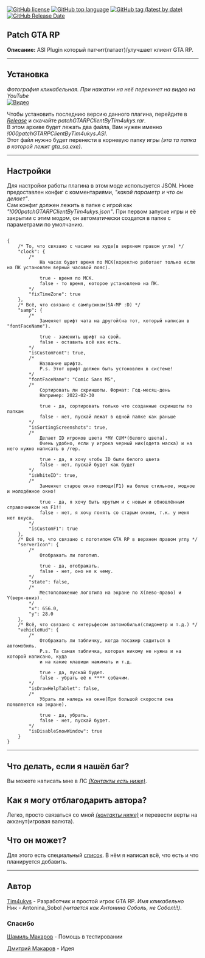 [![GitHub license](https://img.shields.io/github/license/Tim4ukys/patchGTARPClient)](https://github.com/Tim4ukys/patchGTARPClient/blob/main/LICENSE)
[![GitHub top language](https://img.shields.io/github/languages/top/Tim4ukys/patchGTARPClient)](https://github.com/Tim4ukys/patchGTARPClient/search?l=c%2B%2B)
[![GitHub tag (latest by date)](https://img.shields.io/github/v/tag/Tim4ukys/patchGTARPClient?label=version)](https://github.com/Tim4ukys/patchGTARPClient/releases/latest)
[![GitHub Release Date](https://img.shields.io/github/release-date/Tim4ukys/patchGTARPClient)](https://github.com/Tim4ukys/patchGTARPClient/releases)

## Patch GTA RP

__Описание:__ ASI Plugin который патчит(латает)/улучшает клиент GTA RP.

---
## Установка

*Фотография кликабельная. При нажатии на неё перекинет на видео на YouTube*</br>
[![Видео](https://img.youtube.com/vi/YC9oGw_tunQ/0.jpg)](https://www.youtube.com/watch?v=YC9oGw_tunQ)


Чтобы установить последнию версию данного плагина, перейдите в [_Release_](https://github.com/Tim4ukys/patchGTARPClient/releases/latest) и скачайте _patchGTARPClientByTim4ukys.rar_.</br> 
В этом архиве будет лежать два файла, Вам нужен именно _!000patchGTARPClientByTim4ukys.ASI_.</br>
Этот файл нужно будет перенести в корневую папку игры *(эта та папка в которой лежит gta_sa.exe)*. 

---
## Настройки

Для настройки работы плагина в этом моде используется JSON. Ниже предоставлен конфиг с комментариями, _"какой параметр и что он делает"_.</br>
Сам конфиг должен лежить в папке с игрой как _"!000patchGTARPClientByTim4ukys.json"_. При первом запуске игры и её закрытии с этим модом, он автоматически создатся в папке с параметрами по умолчанию.

```json5

{
    /* То, что связано с часами на худе(в верхнем правом угле) */
    "clock": {
        /*
            На часах будет время по МСК(коректно работает только если на ПК установлен верный часовой пояс).

            true - время по МСК.
            false - то время, которое установлено на ПК. 
        */
        "fixTimeZone": true
    },
    /* Всё, что связано с сампусиком(SA-MP :D) */
    "samp": {
        /*
            Заменяет шрифт чата на другой(на тот, который написан в "fontFaceName").

            true - заменить шрифт на свой.
            false - оставить всё как есть. 
        */
        "isCustomFont": true,
        /*
            Название шрифта.
            P.s. Этот шрифт должен быть устоновлен в системе!
        */
        "fontFaceName": "Comic Sans MS",
        /*
            Сортировать ли скриншоты. Формат: Год-месяц-день
            Например: 2022-02-30

            true - да, сортировать только что созданные скриншоты по папкам
            false - нет, пускай лежат в одной папке как раньше
        */
        "isSortingScreenshots": true,
        /*
            Делает ID игроков цвета *MY CUM*(белого цвета).
            Очень удобно, если у игрока черный ник(одета маска) и на него нужно написать в /rep.

            true - да, я хочу чтобы ID были белого цвета
            false - нет, пускай будет как будет
        */
        "isWhiteID": true,
        /*
            Заменяет старое окно помощи(F1) на более стильное, модное и молодёжное окно!

            true - да, я хочу быть крутым и с новым и обновлённым справочником на F1!!
            false - нет, я хочу гонять со старым окном, т.к. у меня нет вкуса.
        */
        "isCustomF1": true
    },
    /* Всё то, что связано с логотипом GTA RP в верхнем правом углу */
    "serverIcon": {
        /*
            Отображать ли логотип.

            true - да, отображать.
            false - нет, оно не к чему.
        */
        "state": false,
        /*
            Местоположение логотипа на экране по X(лево-право) и Y(верх-вниз).
        */
        "x": 656.0,
        "y": 28.0
    },
    /* Всё, что связано с интерьфесом автомобилья(спидометр и т.д.) */
    "vehicleHud": {
        /*
            Отображать ли табличку, когда посажир садиться в автомобиль.
            P.s. Та самая табличка, которая никому не нужна и на которой написано, куда
            и на какие клавиши нажимать и т.д.

            true - да, пускай будет.
            false - убрать её к **** собачим.
        */
        "isDrawHelpTablet": false,
        /* 
            Убрать ли наледь на окне(При большой скорости она появляется на экране).

            true - да, убрать.
            false - нет, пускай будет.
        */
        "isDisableSnowWindow": true
    }
}

```

---
## Что делать, если я нашёл баг?

Вы можете написать мне в ЛС [_(Контакты есть ниже)_](#Автор).

## Как я могу отблагодарить автора?

Легко, просто связаться со мной [_(контакты ниже)_](#Автор) и перевести верты на акканут(игровая валюта).

## Что он может?

Для этого есть специальный [список](./CHANGE.md). В нём я написал всё, что есть и что планируется добавить.

---
## Автор

[Tim4ukys](https://vk.com/tim4ukys) - Разработчик и простой игрок GTA RP. *Имя кликабельно*</br>
Ник - Antonina_Sobol _(читается как Антонина Соболь, не Собол!!!)_.

### Спасибо

[Шамиль Макаров](https://vk.com/markeazz) - Помощь в тестировании

[Дмитрий Макаров](https://vk.com/molodoy_diman) - Идея
